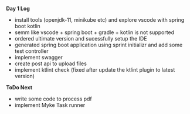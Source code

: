 **Day 1 Log**
- install tools (openjdk-11, minikube etc) and explore vscode with spring boot kotlin
- semm like vscode + spring boot + gradle + kotlin is not supported
- ordered ultimate version and sucessfully setup the IDE
- generated spring boot application using sprint initializr and add some test controller
- implement swagger
- create post api to upload files
- implement ktlint check (fixed after update the ktlint plugin to latest version)

**ToDo Next**
- write some code to process pdf
- implement Myke Task runner